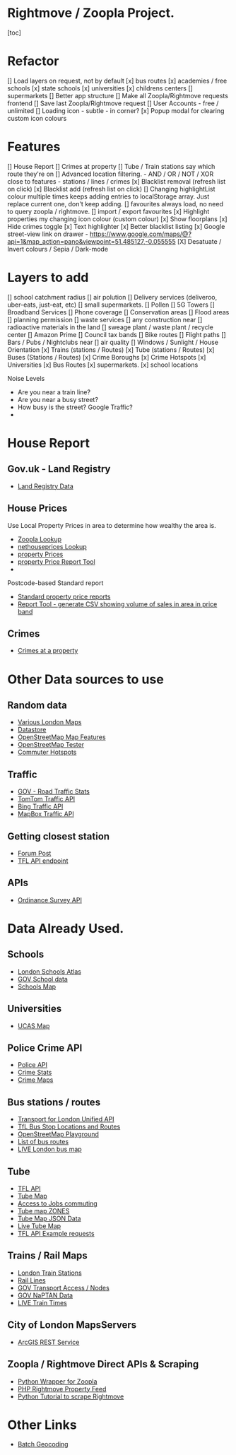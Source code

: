 # Rightmove / Zoopla Project.

[toc]

# Refactor
[] Load layers on request, not by default
    [x] bus routes
    [x] academies / free schools
    [x] state schools
    [x] universities
    [x] childrens centers
    [] supermarkets
[] Better app structure
[] Make all Zoopla/Rightmove requests frontend
[] Save last Zoopla/Rightmove request
[] User Accounts - free / unlimited
[] Loading icon - subtle - in corner?
[x] Popup modal for clearing custom icon colours


# Features

[] House Report
    [] Crimes at property
[] Tube / Train stations say which route they're on
[] Advanced location filtering. 
    - AND / OR / NOT / XOR close to features
    - stations / lines / crimes 
[x] Blacklist removal (refresh list on click)
[x] Blacklist add (refresh list on click)
[] Changing highlightList colour multiple times keeps adding entries to localStorage array. Just replace current one, don't keep adding.
[] favourites always load, no need to query zoopla / rightmove.
[] import / export favourites
[x] Highlight properties my changing icon colour (custom colour)
[x] Show floorplans
[x] Hide crimes toggle
[x] Text highlighter
[x] Better blacklist listing
[x] Google street-view link on drawer
    - https://www.google.com/maps/@?api=1&map_action=pano&viewpoint=51.485127,-0.055555
[X] Desatuate / Invert colours / Sepia / Dark-mode


# Layers to add

[] school catchment radius
[] air polution
[] Delivery services (deliveroo, uber-eats, just-eat, etc)
[] small supermarkets.
[] Pollen
[] 5G Towers
[] Broadband Services
[] Phone coverage
[] Conservation areas
[] Flood areas
[] planning permission
[] waste services
[] any construction near
[] radioactive materials in the land
[] sweage plant / waste plant / recycle center
[] Amazon Prime
[] Council tax bands
[] Bike routes
[] Flight paths
[] Bars / Pubs / Nightclubs near
[] air quality
[] Windows / Sunlight / House Orientation
[x] Trains (stations / Routes)
[x] Tube (stations / Routes)
[x] Buses (Stations / Routes)
[x] Crime Boroughs
[x] Crime Hotspots
[x] Universities
[x] Bus Routes
[x] supermarkets. 
[x] school locations


Noise Levels

- Are you near a train line?
- Are you near a busy street?
- How busy is the street? Google Traffic?
- 

# House Report


## Gov.uk - Land Registry
- [Land Registry Data](https://use-land-property-data.service.gov.uk/)

## House Prices

Use Local Property Prices in area to determine how wealthy the area is.
- [Zoopla Lookup](https://www.zoopla.co.uk/house-prices/se13-7aa/?q=SE137AA&search_source=house-prices)
- [nethouseprices Lookup](https://nethouseprices.com/house-prices/se13%207aa)
- [property Prices](https://www.gov.uk/government/collections/price-paid-data)
- [property Price Report Tool](https://landregistry.data.gov.uk/app/ppd)
- 
Postcode-based Standard report
- [Standard property price reports ](https://www.gov.uk/guidance/price-paid-data-standard-reports)
- [Report Tool - generate CSV showing volume of sales in area in price band](https://landregistry.data.gov.uk/app/standard-reports)

## Crimes
- [Crimes at a property](https://data.police.uk/docs/method/crimes-at-location/)






# Other Data sources to use

## Random data
- [Various London Maps](https://mappinglondon.co.uk/category/data/)
- [Datastore](https://data.london.gov.uk/dataset?q=location&sort=score%20desc,%20metadata_modified%20desc&_groups_limit=0&res_format=SHP)
- [OpenStreetMap Map Features](https://wiki.openstreetmap.org/wiki/Map_features)
- [OpenStreetMap Tester](]http://overpass-turbo.eu/)
- [Commuter Hotspots](https://www.totallymoney.com/commuter-hotspots/tool/)

## Traffic
- [GOV - Road Traffic Stats](https://roadtraffic.dft.gov.uk/#14/51.4569/-0.0177/basemap-countpoints)
- [TomTom Traffic API](https://developer.tomtom.com/traffic-api/documentation/product-information/introduction)
- [Bing Traffic API](https://docs.microsoft.com/en-us/bingmaps/rest-services/traffic/?redirectedfrom=MSDN)
- [MapBox Traffic API](https://docs.mapbox.com/api/navigation/directions/)

## Getting closest station
-  [Forum Post](https://techforum.tfl.gov.uk/t/api-for-getting-the-nearest-train-stations/1671)
-  [TFL API endpoint](https://api-portal.tfl.gov.uk/api-details#api=StopPoint&operation=StopPoint_GetByGeoPointByQueryLatQueryLonQueryStopTypesQueryRadiusQueryUseSt)

## APIs
- [Ordinance Survey API](https://api.os.uk/)





# Data Already Used.

## Schools
- [London Schools Atlas](https://data.london.gov.uk/dataset/london-schools-atlas)
- [GOV School data](https://www.get-information-schools.service.gov.uk/Downloads)
- [Schools Map](https://apps.london.gov.uk/schools/)

## Universities
- [UCAS Map](https://www.ucas.com/explore/unis?studyYear=current&map=true)

## Police Crime API
- [Police API](https://data.police.uk/docs/)
- [Crime Stats](https://data.london.gov.uk/strategic-crime-analysis/)
- [Crime Maps](https://open-innovations.org/blog/2018-09-26-crime-maps)

## Bus stations / routes
- [Transport for London Unified API](https://api.tfl.gov.uk/)
- [TfL Bus Stop Locations and Routes](https://data.london.gov.uk/dataset/tfl-bus-stop-locations-and-routes)
- [OpenStreetMap Playground](http://overpass-turbo.eu/)
- [List of bus routes](http://londonbusroutes.net/routes.htm)
- [LIVE London bus map](http://traintimes.org.uk/map/london-buses/#1)

## Tube

- [TFL API](https://api.tfl.gov.uk/)
- [Tube Map](http://www.tflmap.com/)
- [Access to Jobs commuting](https://www.trustforlondon.org.uk/data/access-to-work-in-london-by-public-and-personal-transport/)
- [Tube map ZONES](https://github.com/oobrien/vis/blob/master/tube/data/zones1to6.json)
- [Tube Map JSON Data](https://github.com/oobrien/vis/tree/master/tube/data)
- [Live Tube Map](http://traintimes.org.uk/map/tube/)
- [TFL API Example requests](https://content.tfl.gov.uk/example-api-requests.pdf)

## Trains / Rail Maps
- [London Train Stations](https://www.doogal.co.uk/london_stations)
- [Rail Lines](https://maps.walkingclub.org.uk/rail/rail_lines_google_map.shtml)
- [GOV Transport Access / Nodes](https://www.gov.uk/government/publications/national-public-transport-access-node-schema)
- [GOV NaPTAN Data](https://data.3dhub.org.uk/dataset/national-public-transport-access-nodes-naptan-bus-rail-and-tram-stops)
- [LIVE Train Times](http://traintimes.org.uk/map/#lbg)

## City of London MapsServers
- [ArcGIS REST Service](https://www.mapping.cityoflondon.gov.uk/arcgis/rest/services)

## Zoopla / Rightmove Direct APIs & Scraping

- [Python Wrapper for Zoopla](https://anthonybloomer.github.io/zoopla/)
- [PHP Rightmove Property Feed](https://github.com/frozensheep/rightmoveADF)
- [Python Tutorial to scrape Rightmove](https://low-brandon96.medium.com/scraping-property-listings-from-rightmove-bd3cfb36516a)






# Other Links
- [Batch Geocoding](https://www.doogal.co.uk/BatchGeocoding)